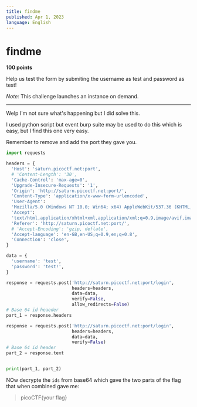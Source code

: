 ```yaml
---
title: findme
published: Apr 1, 2023
language: English
---
```


# findme

**100 points**

Help us test the form by submiting the username as test and password as test!

_Note:_ This challenge launches an instance on demand.

---

Welp I'm not sure what's happening but I did solve this.

I used python script but event burp suite may be used to do this which is easy, but I find this one very easy.

Remember to remove and add the port they gave you.

```python
import requests

headers = {
  'Host': 'saturn.picoctf.net:port',
  # 'Content-Length': '30',
  'Cache-Control': 'max-age=0',
  'Upgrade-Insecure-Requests': '1',
  'Origin': 'http://saturn.picoctf.net:port/',
  'Content-Type': 'application/x-www-form-urlencoded',
  'User-Agent':
  'Mozilla/5.0 (Windows NT 10.0; Win64; x64) AppleWebKit/537.36 (KHTML, like Gecko) Chrome/109.0.5414.120 Safari/537.36',
  'Accept':
  'text/html,application/xhtml+xml,application/xml;q=0.9,image/avif,image/webp,image/apng,/;q=0.8,application/signed-exchange;v=b3;q=0.9',
  'Referer': 'http://saturn.picoctf.net:port/',
  # 'Accept-Encoding': 'gzip, deflate',
  'Accept-language': 'en-GB,en-US;q=0.9,en;q=0.8',
  'Connection': 'close',
}

data = {
  'username': 'test',
  'password': 'test!',
}

response = requests.post('http://saturn.picoctf.net:port/login',
                         headers=headers,
                         data=data,
                         verify=False,
                         allow_redirects=False)
# Base 64 id heaeder
part_1 = response.headers

response = requests.post('http://saturn.picoctf.net:port/login',
                         headers=headers,
                         data=data,
                         verify=False)
# Base 64 id header
part_2 = response.text


print(part_1, part_2)
```

NOw decrypte the `ids` from base64 which gave the two parts of the flag that when combined gave me:

> picoCTF{your flag}
